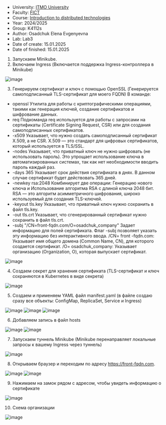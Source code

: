 - University: [ITMO University](https://itmo.ru/ru/)
- Faculty: [FICT](https://fict.itmo.ru)
- Course: [Introduction to distributed technologies](https://github.com/itmo-ict-faculty/introduction-to-distributed-technologies)
- Year: 2024/2025
- Group: K4112s
- Author: Osadchuk Elena Evgenyevna
- Lab: Lab3
- Date of create: 15.01.2025
- Date of finished: 15.01.2025

1. Запускаем Minikube.
2. Включаем Ingress (Включается поддержка Ingress-контроллера в Minikube)

![image](https://github.com/user-attachments/assets/f2ec1dab-b154-4d64-b191-8b5d3385bdb0)

3. Генерируем сертификат и ключ с помощью OpenSSL (Генерируется самоподписанный TLS-сертификат для моего FQDN)
В команде:
- openssl
Утилита для работы с криптографическими операциями, такими как генерация ключей, создание сертификатов и шифрование данных.
- req
Подкоманда req используется для работы с запросами на сертификаты (Certificate Signing Request, CSR) или для создания самоподписанных сертификатов.
- -x509
Указывает, что нужно создать самоподписанный сертификат X.509, а не CSR. X.509 — это стандарт для цифровых сертификатов, который используется в TLS/SSL.
- -nodes
Указывает, что приватный ключ не нужно шифровать (не использовать пароль). Это упрощает использование ключа в автоматизированных системах, так как нет необходимости вводить пароль каждый раз.
- -days 365
Указывает срок действия сертификата в днях. В данном случае сертификат будет действовать 365 дней.
- -newkey rsa:2048
Комбинирует две операции: Генерацию нового ключа и Использование алгоритма RSA с длиной ключа 2048 бит. RSA — это алгоритм асимметричного шифрования, широко используемый для создания TLS-ключей.
- -keyout tls.key
Указывает, что приватный ключ нужно сохранить в файл tls.key.
- -out tls.crt
Указывает, что сгенерированный сертификат нужно сохранить в файл tls.crt.
- -subj "/CN=front-fqdn.com/O=osadchuk_company"
Задает информацию для полей сертификата. Флаг -subj позволяет указать эту информацию без интерактивного ввода. /CN= front -fqdn.com: Указывает имя общего домена (Common Name, CN), для которого создается сертификат. /O= osadchuk_company: Указывает организацию (Organization, O), которая выпускает сертификат.

![image](https://github.com/user-attachments/assets/b94b2e6a-fa68-41ca-b63b-7eaf27b64262)

4. Создаем секрет для хранения сертификата (TLS-сертификат и ключ сохраняются в Kubernetes в виде секрета)

![image](https://github.com/user-attachments/assets/02e4e0c5-3bf0-4d49-888a-7a1f9c6f1a93)

5. Создаем и применяем YAML файл manifest.yaml (в файле создаю сразу все объекты: ConfigMap, ReplicaSet, Service и Ingress)

![image](https://github.com/user-attachments/assets/cad8821a-36a1-4df5-9c2a-85e2d6130774)
![image](https://github.com/user-attachments/assets/3eae893d-8cf7-4733-8951-6c3cf2cce96c)
![image](https://github.com/user-attachments/assets/4eeaa82b-5a66-4777-a2fe-990b1baecab2)

6. Добавляем запись в файл hosts

![image](https://github.com/user-attachments/assets/64eae278-ec56-4a97-b8b2-73cd819d9497)
![image](https://github.com/user-attachments/assets/e3909789-755c-47ad-92d5-7c8d59c35756)

7. Запускаем туннель Minikube (Minikube перенаправляет локальные запросы к вашему Ingress через туннель)

![image](https://github.com/user-attachments/assets/9c824001-3d41-4227-902a-650b89c15ff1)

8. Открываем браузер и переходим по адресу https://front-fqdn.com.

![image](https://github.com/user-attachments/assets/9457456a-b55a-41b5-8a5d-20b56c05531b)
![image](https://github.com/user-attachments/assets/0d20e3de-6b67-4ed9-ae65-8d20a8c7090d)

9. Нажимаем на замок рядом с адресом, чтобы увидеть информацию о сертификате

![image](https://github.com/user-attachments/assets/6cdd2142-db8f-4ace-9cbd-0d20c46b7670)

10. Схема организации

![image](https://github.com/user-attachments/assets/e2ef8cb6-9dd3-47e5-91f9-5ccb7f12ef32)
